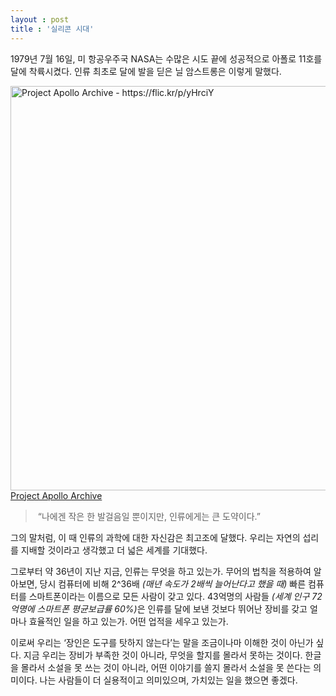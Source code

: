 ```yaml
---
layout : post
title : '실리콘 시대'
---
```


1979년 7월 16일, 미 항공우주국 NASA는 수많은 시도 끝에 성공적으로 아폴로 11호를 달에 착륙시켰다. 인류 최초로 달에 발을 딛은 닐 암스트롱은 이렇게 말했다.

<a href="https://krevony.files.wordpress.com/2015/10/21472308758_dbc2e1763d_k.jpg"><img class="size-full wp-image-54" src="https://krevony.files.wordpress.com/2015/10/21472308758_dbc2e1763d_k.jpg" alt="Project Apollo Archive - https://flic.kr/p/yHrciY" width="660" height="647" /></a> [Project Apollo Archive](https://flic.kr/p/yHrciY)
<blockquote> “나에겐 작은 한 발걸음일 뿐이지만, 인류에게는 큰 도약이다.”</blockquote>
그의 말처럼, 이 때 인류의 과학에 대한 자신감은 최고조에 달했다. 우리는 자연의 섭리를 지배할 것이라고 생각했고 더 넓은 세계를 기대했다.

그로부터 약 36년이 지난 지금, 인류는 무엇을 하고 있는가. 무어의 법칙을 적용하여 알아보면, 당시 컴퓨터에 비해 2^36배 <em>(매년 속도가 2배씩 늘어난다고 했을 때)</em> 빠른 컴퓨터를 스마트폰이라는 이름으로 모든 사람이 갖고 있다. 43억명의 사람들 <em>(세계 인구 72억명에 스마트폰 평균보급률 60%)</em>은 인류를 달에 보낸 것보다 뛰어난 장비를 갖고 얼마나 효율적인 일을 하고 있는가. 어떤 업적을 세우고 있는가.

이로써 우리는 ‘장인은 도구를 탓하지 않는다’는 말을 조금이나마 이해한 것이 아닌가 싶다. 지금 우리는 장비가 부족한 것이 아니라, 무엇을 할지를 몰라서 못하는 것이다. 한글을 몰라서 소설을 못 쓰는 것이 아니라, 어떤 이야기를 쓸지 몰라서 소설을 못 쓴다는 의미이다. 나는 사람들이 더 실용적이고 의미있으며, 가치있는 일을 했으면 좋겠다.
